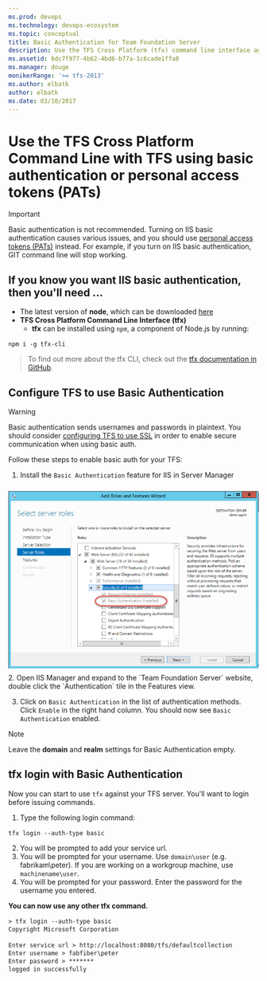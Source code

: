 ```yaml
---
ms.prod: devops
ms.technology: devops-ecosystem
ms.topic: conceptual
title: Basic Authentication for Team Foundation Server
description: Use the TFS Cross Platform (tfx) command line interface against TFS using basic authentication.
ms.assetid: 6dc7f977-4b62-4bd6-b77a-1c6cade1ffa8
ms.manager: douge
monikerRange: '>= tfs-2013'
ms.author: elbatk
author: elbatk
ms.date: 03/10/2017
---
```


# Use the TFS Cross Platform Command Line with TFS using basic authentication or personal access tokens (PATs)

> [!IMPORTANT]
> Basic authentication is not recommended.  Turning on IIS basic authentication causes various issues, and you should 
> use [personal access tokens (PATs)](../../../organizations/accounts/use-personal-access-tokens-to-authenticate.md) instead.  For example, if you turn on IIS basic authentication, GIT command line will stop working.


## If you know you want IIS basic authentication, then you'll need ...

- The latest version of **node**, which can be downloaded [here](https://nodejs.org/en/download/)
- **TFS Cross Platform Command Line Interface (tfx)**
    - **tfx** can be installed using `npm`, a component of Node.js by running:
```no-highlight
npm i -g tfx-cli
```

> To find out more about the tfx CLI, check out the [tfx documentation in GitHub](https://github.com/Microsoft/tfs-cli).

## Configure TFS to use Basic Authentication

> [!WARNING]
> Basic authentication sends usernames and passwords in plaintext. You should consider [configuring TFS to use SSL](/tfs/server/admin/setup-secure-sockets-layer) in order to enable secure communication when using basic auth.



Follow these steps to enable basic auth for your TFS:

1. Install the `Basic Authentication` feature for IIS in Server Manager
<div style="vertical-align:middle;display:block;width:60;margin-left:auto;margin-right:auto">
<img src="./_img/configureBasicAuthFeature.png" style="display:block;padding-bottom:10px;padding-top:10px;margin-left:auto;margin-right:auto">
</div>
2. Open IIS Manager and expand to the `Team Foundation Server` website, double click the `Authentication` tile in the Features view.

3. Click on `Basic Authentication` in the list of authentication methods. Click `Enable` in the right hand column. You should now see `Basic Authentication` enabled.

> [!NOTE]
> Leave the **domain** and **realm** settings for Basic Authentication empty.

## tfx login with Basic Authentication

Now you can start to use `tfx` against your TFS server. You'll want to login before issuing commands.

1. Type the following login command:
```no-highlight
tfx login --auth-type basic
```

2. You will be prompted to add your service url.
3. You will be prompted for your username. Use `domain\user` (e.g. fabrikam\peter). If you are working on a workgroup machine, use `machinename\user`.
4. You will be prompted for your password. Enter the password for the username you entered.

**You can now use any other tfx command.**

```no-highlight
> tfx login --auth-type basic
Copyright Microsoft Corporation

Enter service url > http://localhost:8080/tfs/defaultcollection
Enter username > fabfiber\peter
Enter password > *******
logged in successfully
```